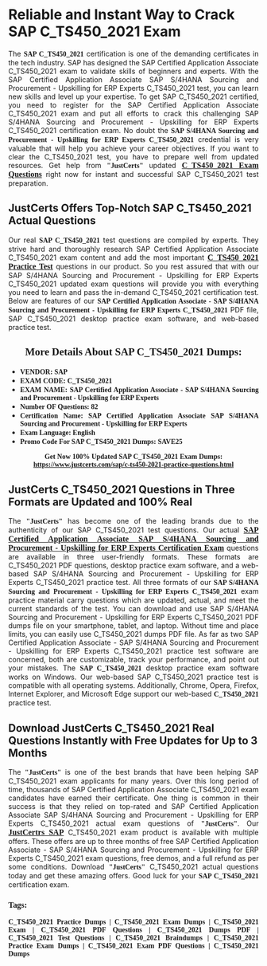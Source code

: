 <h1><strong>Reliable and Instant Way to Crack SAP C_TS450_2021 Exam</strong></h1>

<p style="text-align: justify;">The <span style="font-family:Georgia,serif;"><strong>SAP C_TS450_2021</strong></span> certification is one of the demanding certificates in the tech industry. SAP has designed the SAP Certified Application Associate C_TS450_2021 exam to validate skills of beginners and experts. With the SAP Certified Application Associate SAP S/4HANA Sourcing and Procurement - Upskilling for ERP Experts C_TS450_2021 test, you can learn new skills and level up your expertise. To get SAP C_TS450_2021 certified, you need to register for the SAP Certified Application Associate C_TS450_2021 exam and put all efforts to crack this challenging SAP S/4HANA Sourcing and Procurement - Upskilling for ERP Experts C_TS450_2021 certification exam. No doubt the <span style="font-family:Georgia,serif;"><strong>SAP S/4HANA Sourcing and Procurement - Upskilling for ERP Experts C_TS450_2021</strong></span> credential is very valuable that will help you achieve your career objectives. If you want to clear the C_TS450_2021 test, you have to prepare well from updated resources. Get help from <span style="font-size:14px;"><span style="font-family:Georgia,serif;"><strong>"JustCerts"</strong></span></span> updated <a href="https://www.justcerts.com/sap/c-ts450-2021-practice-questions.html"><span style="font-size:16px;"><span style="font-family:Georgia,serif;"><strong>C_TS450_2021 Exam Questions</strong></span></span></a> right now for instant and successful SAP C_TS450_2021 test preparation.</p>

<h2><strong>JustCerts Offers Top-Notch SAP C_TS450_2021 Actual Questions </strong></h2>

<p style="text-align: justify;">Our real <span style="font-family:Georgia,serif;"><strong>SAP C_TS450_2021</strong></span> test questions are compiled by experts. They strive hard and thoroughly research SAP Certified Application Associate C_TS450_2021 exam content and add the most important <a href="https://www.justcerts.com/sap/c-ts450-2021-practice-questions.html"><span style="font-size:16px;"><span style="font-family:Georgia,serif;"><strong>C_TS450_2021 Practice Test</strong></span></span></a> questions in our product. So you rest assured that with our SAP S/4HANA Sourcing and Procurement - Upskilling for ERP Experts C_TS450_2021 updated exam questions will provide you with everything you need to learn and pass the in-demand C_TS450_2021 certification test. Below are features of our <span style="font-family:Georgia,serif;"><strong>SAP Certified Application Associate - SAP S/4HANA Sourcing and Procurement - Upskilling for ERP Experts C_TS450_2021</strong></span> PDF file, SAP C_TS450_2021 desktop practice exam software, and web-based practice test.</p>

<h2 style="text-align: center;"><strong><span style="font-family:Georgia,serif;">More Details About SAP C_TS450_2021 Dumps:</span></strong></h2>

<ul>
	<li style="text-align: justify;"><span style="font-size:14px;"><span style="font-family:Georgia,serif;"><strong>VENDOR: SAP</strong></span></span></li>
	<li style="text-align: justify;"><span style="font-size:14px;"><span style="font-family:Georgia,serif;"><strong>EXAM CODE: C_TS450_2021</strong></span></span></li>
	<li style="text-align: justify;"><span style="font-size:14px;"><span style="font-family:Georgia,serif;"><strong>EXAM NAME: SAP Certified Application Associate - SAP S/4HANA Sourcing and Procurement - Upskilling for ERP Experts</strong></span></span></li>
	<li style="text-align: justify;"><span style="font-size:14px;"><span style="font-family:Georgia,serif;"><strong>Number OF Questions: 82</strong></span></span></li>
	<li style="text-align: justify;"><span style="font-size:14px;"><span style="font-family:Georgia,serif;"><strong>Certification Name: SAP Certified Application Associate SAP S/4HANA Sourcing and Procurement - Upskilling for ERP Experts</strong></span></span></li>
	<li style="text-align: justify;"><span style="font-size:14px;"><span style="font-family:Georgia,serif;"><strong>Exam Language: English</strong></span></span></li>
	<li style="text-align: justify;"><span style="font-size:14px;"><span style="font-family:Georgia,serif;"><strong>Promo Code For SAP C_TS450_2021 Dumps: SAVE25</strong></span></span></li>
</ul>

<p style="text-align: center;"><strong><span style="font-family:Georgia,serif;"><span style="font-size:14px;">Get Now 100% Updated SAP C_TS450_2021 Exam Dumps:</span> <a href="https://www.justcerts.com/sap/c-ts450-2021-practice-questions.html">https://www.justcerts.com/sap/c-ts450-2021-practice-questions.html</a></span></strong></p>

<h2><strong>JustCerts C_TS450_2021 Questions in Three Formats are Updated and 100% Real</strong></h2>

<p style="text-align: justify;">The <span style="font-size:14px;"><span style="font-family:Georgia,serif;"><strong>"JustCerts"</strong></span></span> has become one of the leading brands due to the authenticity of our SAP C_TS450_2021 test questions. Our actual <a href="https://www.justcerts.com/sap/sap-certified-application-associate-certification-exams.html"><span style="font-size:16px;"><span style="font-family:Georgia,serif;"><strong>SAP Certified Application Associate SAP S/4HANA Sourcing and Procurement - Upskilling for ERP Experts Certification Exam</strong></span></span></a> questions are available in three user-friendly formats. These formats are C_TS450_2021 PDF questions, desktop practice exam software, and a web-based SAP S/4HANA Sourcing and Procurement - Upskilling for ERP Experts C_TS450_2021 practice test. All three formats of our <strong><span style="font-family:Georgia,serif;">SAP S/4HANA Sourcing and Procurement - Upskilling for ERP Experts C_TS450_2021</span></strong> exam practice material carry questions which are updated, actual, and meet the current standards of the test. You can download and use SAP S/4HANA Sourcing and Procurement - Upskilling for ERP Experts C_TS450_2021 PDF dumps file on your smartphone, tablet, and laptop. Without time and place limits, you can easily use C_TS450_2021 dumps PDF file. As far as two SAP Certified Application Associate - SAP S/4HANA Sourcing and Procurement - Upskilling for ERP Experts C_TS450_2021 practice test software are concerned, both are customizable, track your performance, and point out your mistakes. The <span style="font-family:Georgia,serif;"><strong>SAP C_TS450_2021</strong></span> desktop practice exam software works on Windows. Our web-based SAP C_TS450_2021 practice test is compatible with all operating systems. Additionally, Chrome, Opera, Firefox, Internet Explorer, and Microsoft Edge support our web-based <span style="font-family:Georgia,serif;"><strong>C_TS450_2021 </strong></span> practice test.</p>

<h2><strong>Download JustCerts C_TS450_2021 Real Questions Instantly with Free Updates for Up to 3 Months</strong></h2>

<p style="text-align: justify;">The <span style="font-family:Georgia,serif;"><span style="font-size:14px;"><strong>"JustCerts"</strong></span></span> is one of the best brands that have been helping SAP C_TS450_2021 exam applicants for many years. Over this long period of time, thousands of SAP Certified Application Associate C_TS450_2021 exam candidates have earned their certificate. One thing is common in their success is that they relied on top-rated and SAP Certified Application Associate SAP S/4HANA Sourcing and Procurement - Upskilling for ERP Experts C_TS450_2021 actual exam questions of <span style="font-family:Georgia,serif;"><span style="font-size:14px;"><strong>"JustCerts"</strong></span></span>. Our <a href="https://www.justcerts.com/sap-certification-exams.html"><span style="font-size:16px;"><span style="font-family:Georgia,serif;"><strong>JustCertrs SAP</strong></span></span></a> C_TS450_2021 exam product is available with multiple offers. These offers are up to three months of free SAP Certified Application Associate - SAP S/4HANA Sourcing and Procurement - Upskilling for ERP Experts C_TS450_2021 exam questions, free demos, and a full refund as per some conditions. Download <span style="font-family:Georgia,serif;"><span style="font-size:14px;"><strong>"JustCerts"</strong></span></span> C_TS450_2021 actual questions today and get these amazing offers. Good luck for your <span style="font-family:Georgia,serif;"><strong>SAP C_TS450_2021</strong></span> certification exam.</p>

<h3 style="text-align: justify;"><span style="font-family:Georgia,serif;"><strong>Tags:</strong></span></h3>

<p style="text-align: justify;"><span style="font-family:Georgia,serif;"><strong>C_TS450_2021 Practice Dumps | C_TS450_2021 Exam Dumps | C_TS450_2021 Exam | C_TS450_2021 PDF Questions | C_TS450_2021 Dumps PDF | C_TS450_2021 Test Questions | C_TS450_2021 Braindumps | C_TS450_2021 Practice Exam Dumps | C_TS450_2021 Exam PDF Questions | C_TS450_2021 Dumps</strong></span></p>
